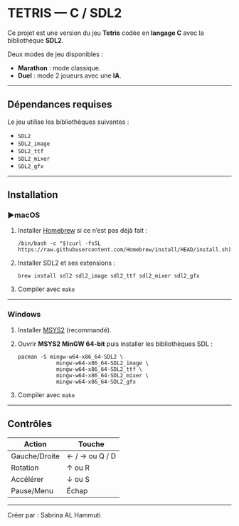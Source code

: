 #  TETRIS — C / SDL2

Ce projet est une version du jeu **Tetris** codée en **langage C** avec la bibliothèque **SDL2**.

Deux modes de jeu disponibles :
- **Marathon** : mode classique.
- **Duel** : mode 2 joueurs avec une **IA**.

---

##  Dépendances requises

Le jeu utilise les bibliothèques suivantes :

- `SDL2`
- `SDL2_image`
- `SDL2_ttf`
- `SDL2_mixer`
- `SDL2_gfx`

---

##  Installation

### ▶macOS

1. Installer [Homebrew](https://brew.sh) si ce n’est pas déjà fait :

   ```
   /bin/bash -c "$(curl -fsSL https://raw.githubusercontent.com/Homebrew/install/HEAD/install.sh)"
   ```

2. Installer SDL2 et ses extensions :

   ```
   brew install sdl2 sdl2_image sdl2_ttf sdl2_mixer sdl2_gfx
   ```

3. Compiler avec `make`

---

###  Windows

1. Installer [MSYS2](https://www.msys2.org/) (recommandé).

2. Ouvrir **MSYS2 MinGW 64-bit** puis installer les bibliothèques SDL :

   ```
   pacman -S mingw-w64-x86_64-SDL2 \
               mingw-w64-x86_64-SDL2_image \
               mingw-w64-x86_64-SDL2_ttf \
               mingw-w64-x86_64-SDL2_mixer \
               mingw-w64-x86_64-SDL2_gfx
   ```

3. Compiler avec `make`

---

## Contrôles

| Action         | Touche     |
|----------------|------------|
| Gauche/Droite  | ← / → ou Q / D |
| Rotation       | ↑ ou R     |
| Accélérer      | ↓  ou S    |
| Pause/Menu     | Échap      |

---
 Créer par : Sabrina AL Hammuti

